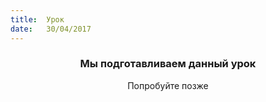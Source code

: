 ```yaml
---
title:  Урок
date:   30/04/2017
---
```


### <center>Мы подготавливаем данный урок</center>
<center>Попробуйте позже</center>
